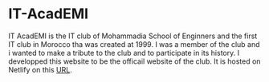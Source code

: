 # IT-AcadEMI
IT AcadEMI is the IT club of Mohammadia School of Enginners and the first IT club in Morocco tha was created at 1999.
I was a member of the club and i wanted to make a tribute to the club and to participate in its history.
I developped this website to be the officail website of the club.
It is hosted on Netlify on this [URL](https://itacademi.netlify.app/).
